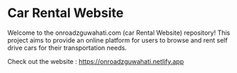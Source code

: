 # Car Rental Website

Welcome to the onroadzguwahati.com (car Rental Website) repository! This project aims to provide an online platform for users to browse and rent self drive cars for their transportation needs.


Check out the website : https://onroadzguwahati.netlify.app




